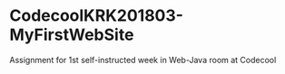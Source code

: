 # CodecoolKRK201803-MyFirstWebSite
Assignment for 1st self-instructed week in Web-Java room at Codecool
